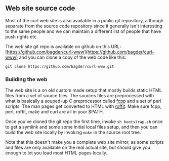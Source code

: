 ## Web site source code

Most of the curl web site is also available in a public git repository,
although separate from the source code repository since it generally isn't
interesting to the same people and we can maintain a different list of people
that have push rights etc.

The web site git repo is available on github on this URL:
[https://github.com/bagder/curl-www](https://github.com/bagder/curl-www) and
you can clone a copy of the web code like this:

    git clone https://github.com/bagder/curl-www.git

### Building the web

The web site is a on old custom made setup that mostly builds static HTML
files from a set of source files. The sources files are preprocessed with what
is basically a souped-up C preprocessor called
[fcpp](http://daniel.haxx.se/projects/fcpp/) and a set of perl scripts. The
man pages get converted to HTML with
[roffit](http://daniel.haxx.se/projects/roffit/). Make sure fcpp, perl,
roffit, make and curl are all in your $PATH.

Once you've cloned the git repo the first time, invoke `sh bootstrap.sh` once
to get a symlink and some some initial local files setup, and then you can
build the web site locally by invoking `make` in the source root tree.

Note that this doesn't make you a complete web site mirror, as some scripts
and files are only available on the real actual site, but should give you
enough to let you load most HTML pages locally.
